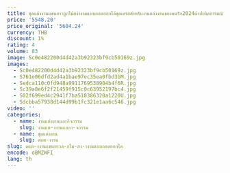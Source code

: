 ```yaml
---
title: ชุดแต่งงานแขนยาวลูกไม้สง่างามแบบถอดออกได้ชุดเดรสสำหรับงานแต่งงานของคนรัก2024ผ้าปะติดอารมณ์ตรง
price: '5548.20'
price_original: '5604.24'
currency: THB
discount: 1%
rating: 4
volume: 83
image: Sc0e482200d4d42a3b92323bf9cb50169z.jpg
images:
  - Sc0e482200d4d42a3b92323bf9cb50169z.jpg
  - S761e06dfd2ad4a1bae97ec35ea0fbd3bM.jpg
  - Sedca110c0fd948a9911769538904b4f6R.jpg
  - Sc39a8e6f2f21459f915c0c63952197bc4.jpg
  - S02f699ed4c2941f7ba510386320a1220U.jpg
  - Sdcbba57938d144d99b1fc321e1aa6c546.jpg
video: ''
categories:
  - name: งานแต่งงานและกิจกรรม
    slug: งานแต-งงานและก-จกรรม
  - name: ชุดแต่งงาน
    slug: ดแต-งงาน
slug: ดแต-งงานแขนยาวล-กไม-สง-างามแบบถอดออกได
encode: oBMZWFI
lang: th
---
```

  